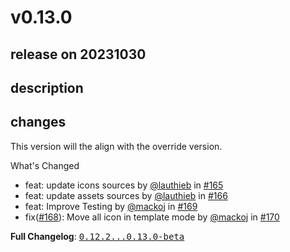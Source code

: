 # v0.13.0

## release on 20231030

## description

## changes

This version will the align with the override version.

What's Changed

* feat: update icons sources by <a class="user-mention notranslate" data-hovercard-type="user" data-hovercard-url="/users/lauthieb/hovercard" data-octo-click="hovercard-link-click" data-octo-dimensions="link_type:self" href="https://github.com/lauthieb">@lauthieb</a> in <a class="issue-link js-issue-link" data-error-text="Failed to load title" data-id="1874303754" data-permission-text="Title is private" data-url="https://github.com/Decathlon/vitamin-ios/issues/165" data-hovercard-type="pull_request" data-hovercard-url="/Decathlon/vitamin-ios/pull/165/hovercard" href="https://github.com/Decathlon/vitamin-ios/pull/165">#165</a>
* feat: update assets sources by <a class="user-mention notranslate" data-hovercard-type="user" data-hovercard-url="/users/lauthieb/hovercard" data-octo-click="hovercard-link-click" data-octo-dimensions="link_type:self" href="https://github.com/lauthieb">@lauthieb</a> in <a class="issue-link js-issue-link" data-error-text="Failed to load title" data-id="1874314389" data-permission-text="Title is private" data-url="https://github.com/Decathlon/vitamin-ios/issues/166" data-hovercard-type="pull_request" data-hovercard-url="/Decathlon/vitamin-ios/pull/166/hovercard" href="https://github.com/Decathlon/vitamin-ios/pull/166">#166</a>
* feat: Improve Testing by <a class="user-mention notranslate" data-hovercard-type="user" data-hovercard-url="/users/mackoj/hovercard" data-octo-click="hovercard-link-click" data-octo-dimensions="link_type:self" href="https://github.com/mackoj">@mackoj</a> in <a class="issue-link js-issue-link" data-error-text="Failed to load title" data-id="1941997153" data-permission-text="Title is private" data-url="https://github.com/Decathlon/vitamin-ios/issues/169" data-hovercard-type="pull_request" data-hovercard-url="/Decathlon/vitamin-ios/pull/169/hovercard" href="https://github.com/Decathlon/vitamin-ios/pull/169">#169</a>
* fix(<a class="issue-link js-issue-link" data-error-text="Failed to load title" data-id="1924106361" data-permission-text="Title is private" data-url="https://github.com/Decathlon/vitamin-ios/issues/168" data-hovercard-type="issue" data-hovercard-url="/Decathlon/vitamin-ios/issues/168/hovercard" href="https://github.com/Decathlon/vitamin-ios/issues/168">#168</a>): Move all icon in template mode by <a class="user-mention notranslate" data-hovercard-type="user" data-hovercard-url="/users/mackoj/hovercard" data-octo-click="hovercard-link-click" data-octo-dimensions="link_type:self" href="https://github.com/mackoj">@mackoj</a> in <a class="issue-link js-issue-link" data-error-text="Failed to load title" data-id="1942036485" data-permission-text="Title is private" data-url="https://github.com/Decathlon/vitamin-ios/issues/170" data-hovercard-type="pull_request" data-hovercard-url="/Decathlon/vitamin-ios/pull/170/hovercard" href="https://github.com/Decathlon/vitamin-ios/pull/170">#170</a>

<strong>Full Changelog</strong>: <a class="commit-link" href="https://github.com/Decathlon/vitamin-ios/compare/0.12.2...0.13.0-beta"><tt>0.12.2...0.13.0-beta</tt></a>

